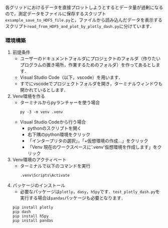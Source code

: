 各グリッドにおけるデータを直接プロットしようとするとデータ量が過剰になるので，測定データをファイルに保存するスクリプト`exsample_save_to_HDF5_file.py`と，ファイルから読み込んだデータを表示するスクリプト`read_from_HDF5_and_plot_by_plotly_dash.py`に分けています．


### 環境構築
1. 前提条件
    * ユーザーのドキュメントフォルダにプロジェクトのフォルダ（作りたいプログラムの置き場所，作業するためのフォルダ）を作ってあるとします．
    * Visual Studio Code（以下，vscode）を用います．
    * すでにvscodeでプロジェクトフォルダを開き，ターミナルウィンドウも開かれているとします．
1. Venv環境を作る
    * ターミナルからpyランチャーを使う場合
        ```
        py -3 -m venv .venv
        ```
    * Visual Studio Codeから行う場合
        * pythonのスクリプトを開く
        * 右下隅のpython環境をクリック
        * 「インタープリタの選択」，「+仮想環境の作成…」をクリック
        * 「Venv 現在のワークスペースに'.venv'仮想環境を作成します」をクリック
1. Venv環境のアクティベート
    * ターミナルで以下のコマンドを実行
        ```
        .venv\Scripts\Activate
        ```
1. パッケージのインストール
    * 必要なパッケージは`plotly`，`dasy`，`h5py`です．`test_plotly_dash.py`を実行する場合は`pandas`パッケージも必要となります．
    ```
    pip install plotly
    pip dash
    pip install h5py
    pip install pandas
    ```